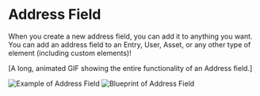 # Address Field

When you create a new address field, you can add it to anything you want. You can add an address field to an Entry, User, Asset, or any other type of element (including custom elements)! 

[A long, animated GIF showing the entire functionality of an Address field.]

<img :src="$withBase('/images/address-field/address.png')" alt="Example of Address Field">

<img :src="$withBase('/images/address-field/blueprint-address-field.png')" alt="Blueprint of Address Field">
